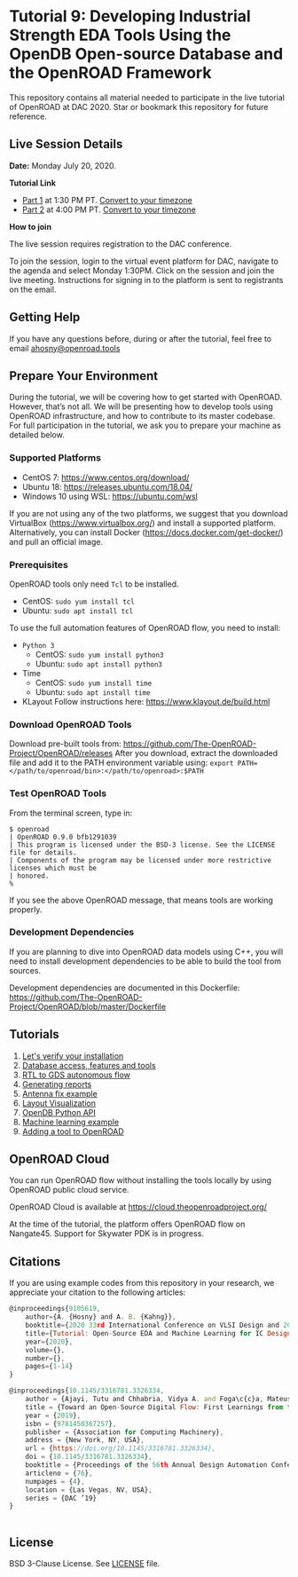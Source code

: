 # Tutorial 9: Developing Industrial Strength EDA Tools Using the OpenDB Open-source Database and the OpenROAD Framework

This repository contains all material needed to participate in the live tutorial of OpenROAD at DAC 2020. Star or bookmark this repository for future reference.

## Live Session Details

**Date:** Monday July 20, 2020.

**Tutorial Link** 
* [Part 1](http://www2.dac.com/events/eventdetails.aspx?id=295-228) at 1:30 PM PT. [Convert to your timezone](https://www.timeanddate.com/worldclock/converter.html?iso=20200720T203000&p1=224&p2=75&p3=70&p4=179&p5=136&p6=37&p7=195&p8=438&p9=33&p10=241&p11=240)
* [Part 2](http://www2.dac.com/events/eventdetails.aspx?id=295-235) at 4:00 PM PT. [Convert to your timezone](https://www.timeanddate.com/worldclock/converter.html?iso=20200720T230000&p1=224&p2=75&p3=70&p4=179&p5=136&p6=37&p7=195&p8=438&p9=33&p10=241&p11=240)

**How to join**

The live session requires registration to the DAC conference. 

To join the session, login to the virtual event platform for DAC, navigate to the agenda and select Monday 1:30PM. Click on the session and join the live meeting. Instructions for signing in to the platform is sent to registrants on the email.

## Getting Help

If you have any questions before, during or after the tutorial, feel free to email [ahosny@openroad.tools](mailto:ahosny@openroad.tools)

## Prepare Your Environment

During the tutorial, we will be covering how to get started with OpenROAD. However, that’s not all. We will be presenting how to develop tools using OpenROAD infrastructure, and how to contribute to its master codebase. For full participation in the tutorial, we ask you to prepare your machine as detailed below.

### Supported Platforms
* CentOS 7: https://www.centos.org/download/
* Ubuntu 18: https://releases.ubuntu.com/18.04/
* Windows 10 using WSL: https://ubuntu.com/wsl

If you are not using any of the two platforms, we suggest that you download VirtualBox (https://www.virtualbox.org/) and install a supported platform. Alternatively, you can install Docker (https://docs.docker.com/get-docker/) and pull an official image.

### Prerequisites
OpenROAD tools only need `Tcl` to be installed.
* CentOS: `sudo yum install tcl`
* Ubuntu: `sudo apt install tcl`

To use the full automation features of OpenROAD flow, you need to install:
* `Python 3`
    * CentOS: `sudo yum install python3`
    * Ubuntu: `sudo apt install python3`
* Time
    * CentOS: `sudo yum install time`
    * Ubuntu: `sudo apt install time`
* KLayout
Follow instructions here: https://www.klayout.de/build.html

### Download OpenROAD Tools
Download pre-built tools from: https://github.com/The-OpenROAD-Project/OpenROAD/releases
After you download, extract the downloaded file and add it to the PATH environment variable using: `export PATH=</path/to/openroad/bin>:</path/to/openroad>:$PATH`

### Test OpenROAD Tools
From the terminal screen, type in:
```shell
$ openroad
| OpenROAD 0.9.0 bfb1291039
| This program is licensed under the BSD-3 license. See the LICENSE file for details. 
| Components of the program may be licensed under more restrictive licenses which must be
| honored.
%
```

If you see the above OpenROAD message, that means tools are working properly.

### Development Dependencies
If you are planning to dive into OpenROAD data models using C++, you will need to install development dependencies to be able to build the tool from sources.

Development dependencies are documented in this Dockerfile: https://github.com/The-OpenROAD-Project/OpenROAD/blob/master/Dockerfile

## Tutorials

1. [Let's verify your installation](1_verify_installation)
2. [Database access, features and tools](2_database_access)
3. [RTL to GDS autonomous flow](3_rtl_to_gds_autonomous_flow)
4. [Generating reports](4_generating_reports)
5. [Antenna fix example](5_antenna_fix_example)
6. [Layout Visualization](6_layout_visualization)
7. [OpenDB Python API](7_opendb_python_api)
8. [Machine learning example](8_machine_learning_example)
9. [Adding a tool to OpenROAD](9_adding_a_tool_example)


## OpenROAD Cloud

You can run OpenROAD flow without installing the tools locally by using OpenROAD public cloud service.

OpenROAD Cloud is available at https://cloud.theopenroadproject.org/

At the time of the tutorial, the platform offers OpenROAD flow on Nangate45. Support for Skywater PDK is in progress.

## Citations

If you are using example codes from this repository in your research, we appreciate your citation to the following articles:

```JavaScript
@inproceedings{9105619,  
    author={A. {Hosny} and A. B. {Kahng}},  
    booktitle={2020 33rd International Conference on VLSI Design and 2020 19th International Conference on Embedded Systems (VLSID)},   
    title={Tutorial: Open-Source EDA and Machine Learning for IC Design: A Live Update},   
    year={2020},  
    volume={},  
    number={},  
    pages={1-14}
}

@inproceedings{10.1145/3316781.3326334,
    author = {Ajayi, Tutu and Chhabria, Vidya A. and Foga\c{c}a, Mateus and Hashemi, Soheil and Hosny, Abdelrahman and Kahng, Andrew B. and Kim, Minsoo and Lee, Jeongsup and Mallappa, Uday and Neseem, Marina and Pradipta, Geraldo and Reda, Sherief and Saligane, Mehdi and Sapatnekar, Sachin S. and Sechen, Carl and Shalan, Mohamed and Swartz, William and Wang, Lutong and Wang, Zhehong and Woo, Mingyu and Xu, Bangqi},
    title = {Toward an Open-Source Digital Flow: First Learnings from the OpenROAD Project},
    year = {2019},
    isbn = {9781450367257},
    publisher = {Association for Computing Machinery},
    address = {New York, NY, USA},
    url = {https://doi.org/10.1145/3316781.3326334},
    doi = {10.1145/3316781.3326334},
    booktitle = {Proceedings of the 56th Annual Design Automation Conference 2019},
    articleno = {76},
    numpages = {4},
    location = {Las Vegas, NV, USA},
    series = {DAC ’19}
}
  

```

## License
BSD 3-Clause License. See [LICENSE](LICENSE) file.
